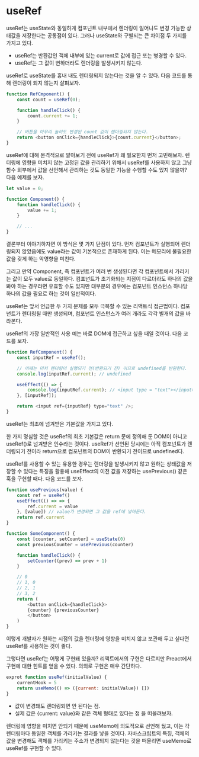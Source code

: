 # useRef

useRef는 useState와 동일하게 컴포넌트 내부에서 렌더링이 일어나도 변경 가능한 상태값을 저장한다는 공통점이 있다. 그러나 useState와 구별되는 큰 차이점 두 가지를 가지고 있다.

-   useRef는 반환값인 객체 내부에 있는 current로 값에 접근 또는 병경할 수 있다.
-   useRef는 그 값이 변하더라도 렌더링을 발생시키지 않는다.

useRef로 useState를 흉내 내도 렌더링되지 않는다는 것을 알 수 있다. 다음 코드를 통해 렌더링이 되지 않는지 살펴보자.

```javascript
function RefCmponent() {
    const count = useRef(0);

    function handleClick() {
        count.current += 1;
    }

    // 버튼을 아무리 눌러도 변경된 count 값이 렌더링되지 않는다.
    return <button onClick={handleClick}>{count.current}</button>;
}
```

useRef에 대해 본격적으로 알아보기 전에 useRef가 왜 필요한지 먼저 고민해보자. 렌더링에 영향을 미치지 않는 고정된 값을 관리하기 위해서 useRef를 사용하지 않고 그냥 함수 외부에서 값을 선언해서 관리하는 것도 동일한 기능을 수행할 수도 있지 않을까? 다음 예제를 보자.

```javascript
let value = 0;

function Component() {
    function handleClick() {
        value += 1;
    }

    // ...
}
```

결론부터 이야기하자면 이 방식은 몇 가지 단점이 있다. 먼저 컴포넌트가 실행되어 렌더링되지 않았음에도 value라는 값이 기본적으로 존재하게 된다. 이는 메모리에 불필요한 값을 갖게 하는 악영향을 미친다.

그리고 만약 Component, 즉 컴포넌트가 여러 번 생성된다면 각 컴포넌트에서 가리키는 값이 모두 value로 동일하다. 컴포넌트가 초기화되는 지점이 다르더라도 하나의 값을 봐야 하는 경우라면 유효할 수도 있지만 대부분의 경우에는 컴포넌트 인스턴스 하나당 하나의 값을 필요로 하는 것이 일반적이다.

useRef는 앞서 언급한 두 가지 문제를 모두 극복할 수 있는 리액트식 접근법이다. 컴포넌트가 렌더링될 때만 생성되며, 컴포넌트 인스턴스가 여러 개라도 각각 별개의 값을 바라본다.

useRef의 가장 일반적인 사용 예는 바로 DOM에 접근하고 싶을 때일 것이다. 다음 코드를 보자.

```javascript
function RefComponent() {
    const inputRef = useRef();

    // 이때는 미처 렌더링이 실행되기 전(반환되기 전) 이므로 undefined를 반환한다.
    console.log(inputRef.current); // undefined

    useEffect(() => {
        console.log(inputRef.current); // <input type = "text"></input>
    }, [inputRef]);

    return <input ref={inputRef} type="text" />;
}
```

useRef는 최초에 넘겨받은 기본값을 가지고 있다.

한 가지 명심할 것은 useRef의 최초 기본값은 return 문에 정의해 둔 DOM이 아니고 useRef()로 넘겨받은 인수라는 것이다. useRef가 선언된 당시에는 아직 컴포넌트가 렌더링되기 전이라 return으로 컴포넌트의 DOM이 반환되기 전이므로 undefined다.

useRef를 사용할 수 있는 유용한 경우는 렌더링을 발생시키지 않고 원하는 상태값을 저장할 수 있다는 특징을 활용해 useEffect의 이전 값을 저장하는 usePrevious() 같은 훅을 구현할 때다. 다음 코드를 보자.

```javascript
function usePrevious(value) {
    const ref = useRef()
    useEffect(() => => {
        ref.current = value
    }, [value]) // value가 변경되면 그 값을 ref에 넣어둔다.
    return ref.current
}

function SomeComponent() {
    const [counter, setCounter] = useState(0)
    const previousCounter = usePrevious(counter)

    function handleClick() {
        setCounter((prev) => prev + 1)
    }

    // 0
    // 1, 0
    // 2, 1
    // 3, 2
    return (
        <button onClick={handleClick}>
        {counter} {previousCounter}
        </button>
    )
}
```

이렇게 개발자가 원하는 시점의 값을 렌더링에 영향을 미치지 않고 보관해 두고 싶다면 useRef를 사용하는 것이 좋다.

그렇다면 useRef는 어떻게 구현돼 있을까? 리액트에서의 구현은 다르지만 Preact에서 구현에 대한 힌트를 얻을 수 있다. 의외로 구현은 매우 간단하다.

```javascript
exprot function useRef(initialValue) {
    currentHook = 5
    return useMemo(() => ({current: initialValue}) [])
}
```

-   값이 변경돼도 렌더링되면 안 된다는 점.
-   실제 값은 {current: value}와 같은 객체 형태로 있다는 점
    을 떠올려보자.

렌더링에 영향을 미치면 안되기 때문에 useMemo에 의도적으로 선언해 뒀고, 이는 각 렌더링마다 동일한 객체를 가리키는 결과를 낳을 것이다. 자바스크립트의 특징, 객체의 값을 변경해도 객체를 가리키는 주소가 변경되지 않는다는 것을 떠올리면 useMemo로 useRef를 구현할 수 있다.
